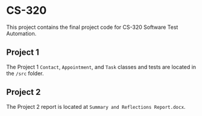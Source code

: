 # CS-320

This project contains the final project code for CS-320 Software Test Automation.

## Project 1

The Project 1 `Contact`, `Appointment`, and `Task` classes and tests are located in the `/src` folder.

## Project 2

The Project 2 report is located at `Summary and Reflections Report.docx`.
